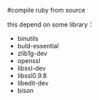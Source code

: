 #compile ruby from source

this depend on some library：

* binutils
* buld-essential
* zlib1g-dev
* openssl
* libssl-dev
* libssl0.9.8
* libedit-dev
* bison
 

